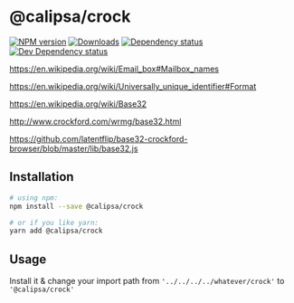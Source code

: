 # @calipsa/crock

[![NPM version][npm-image]][npm-url] [![Downloads][downloads-image]][npm-url] [![Dependency status][david-dm-image]][david-dm-url] [![Dev Dependency status][david-dm-dev-image]][david-dm-dev-url]

https://en.wikipedia.org/wiki/Email_box#Mailbox_names

https://en.wikipedia.org/wiki/Universally_unique_identifier#Format

https://en.wikipedia.org/wiki/Base32

http://www.crockford.com/wrmg/base32.html

https://github.com/latentflip/base32-crockford-browser/blob/master/lib/base32.js


## Installation
```bash
# using npm:
npm install --save @calipsa/crock

# or if you like yarn:
yarn add @calipsa/crock
```

## Usage
Install it & change your import path from `'../../../../whatever/crock'` to `'@calipsa/crock'`

[npm-url]: https://npmjs.org/package/@calipsa/crock
[downloads-image]: http://img.shields.io/npm/dm/@calipsa/crock.svg
[npm-image]: http://img.shields.io/npm/v/@calipsa/crock.svg
[david-dm-url]:https://david-dm.org/inker/@calipsa/crock
[david-dm-image]:https://david-dm.org/inker/@calipsa/crock.svg
[david-dm-dev-url]:https://david-dm.org/inker/@calipsa/crock#info=devDependencies
[david-dm-dev-image]:https://david-dm.org/inker/@calipsa/crock/dev-status.svg
